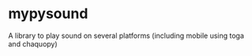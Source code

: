 # mypysound
A library to play sound on several platforms (including mobile using toga and chaquopy)
